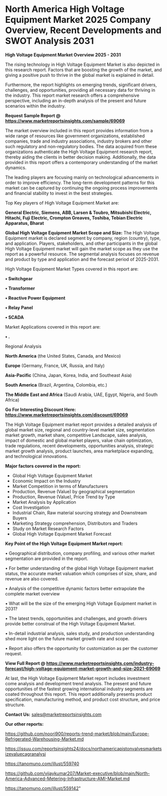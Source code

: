 # North America High Voltage Equipment Market 2025 Company Overview, Recent Developments and SWOT Analysis 2031

<Strong> High Voltage Equipment Market Overview 2025 - 2031</strong>

The rising technology in High Voltage Equipment Market is also depicted in this research report. Factors that are boosting the growth of the market, and giving a positive push to thrive in the global market is explained in detail.

Furthermore, the report highlights on emerging trends, significant drivers, challenges, and opportunities, providing all necessary data for thriving in the industry. This report market research offers a comprehensive perspective, including an in-depth analysis of the present and future scenarios within the industry.

<strong>Request Sample Report @ <a href=https://www.marketreportsinsights.com/sample/69069>https://www.marketreportsinsights.com/sample/69069</a></strong>

The market overview included in this report provides information from a wide range of resources like government organizations, established companies, trade and industry associations, industry brokers and other such regulatory and non-regulatory bodies. The data acquired from these organizations authenticate the High Voltage Equipment research report, thereby aiding the clients in better decision making. Additionally, the data provided in this report offers a contemporary understanding of the market dynamics.

The leading players are focusing mainly on technological advancements in order to improve efficiency. The long-term development patterns for this market can be captured by continuing the ongoing process improvements and financial stability to invest in the best strategies.

Top Key players of High Voltage Equipment Market are:

<strong>General Electric, Siemens, ABB, Larsen & Toubro, Mitsubishi Electric, Hitachi, Fuji Electric, Crompton Greaves, Toshiba, Tebian Electric Apparatus, Bharat</strong>

<strong><b>Global High Voltage Equipment Market Scope and Size:</b></strong>
The High Voltage Equipment market is declared segment by company, region (country), type, and application. Players, stakeholders, and other participants in the global High Voltage Equipment market will gain the market scope as they use the report as a powerful resource. The segmental analysis focuses on revenue and product by type and application and the forecast period of 2025-2031.

High Voltage Equipment Market Types covered in this report are:

<strong>• Switchgear

• Transformer

• Reactive Power Equipment

• Relay Panel

• SCADA</strong>

Market Applications covered in this report are:

<strong>• .</strong> 

Regional Analysis

<strong>North America</strong> (the United States, Canada, and Mexico)

<strong>Europe</strong> (Germany, France, UK, Russia, and Italy)

<strong>Asia-Pacific</strong> (China, Japan, Korea, India, and Southeast Asia)

<strong>South America</strong> (Brazil, Argentina, Colombia, etc.)

<strong>The Middle East and Africa</strong> (Saudi Arabia, UAE, Egypt, Nigeria, and South Africa)

<strong>Go For Interesting Discount Here: <a href=https://www.marketreportsinsights.com/discount/69069>https://www.marketreportsinsights.com/discount/69069</a></strong>

The High Voltage Equipment market report provides a detailed analysis of global market size, regional and country-level market size, segmentation market growth, market share, competitive Landscape, sales analysis, impact of domestic and global market players, value chain optimization, trade regulations, recent developments, opportunities analysis, strategic market growth analysis, product launches, area marketplace expanding, and technological innovations.

<strong><b>Major factors covered in the report:</b></strong>
<ul>
  <li>Global High Voltage Equipment Market </li>
  <li>Economic Impact on the Industry</li>
  <li>Market Competition in terms of Manufacturers</li>
  <li>Production, Revenue (Value) by geographical segmentation</li>
  <li>Production, Revenue (Value), Price Trend by Type</li>
  <li>Market Analysis by Application</li>
  <li>Cost Investigation</li>
  <li>Industrial Chain, Raw material sourcing strategy and Downstream Buyers</li>
  <li>Marketing Strategy comprehension, Distributors and Traders</li>
  <li>Study on Market Research Factors</li>
  <li>Global High Voltage Equipment Market Forecast</li>
</ul>

<strong><b>Key Point of the High Voltage Equipment Market report:</b></strong>

• Geographical distribution, company profiling, and various other market segmentation are provided in the report.

• For better understanding of the global High Voltage Equipment market status, the accurate market valuation which comprises of size, share, and revenue are also covered.

• Analysis of the competitive dynamic factors better extrapolate the complete market overview

• What will be the size of the emerging High Voltage Equipment market in 2031?

• The latest trends, opportunities and challenges, and growth drivers provide better construal of the High Voltage Equipment Market.

• In-detail industrial analysis, sales study, and production understanding shed more light on the future market growth rate and scope.

• Report also offers the opportunity for customization as per the customer request.

<strong><b>View Full Report @ <a href=https://www.marketreportsinsights.com/industry-forecast/high-voltage-equipment-market-growth-and-size-2021-69069>https://www.marketreportsinsights.com/industry-forecast/high-voltage-equipment-market-growth-and-size-2021-69069</a></b></strong>


At last, the High Voltage Equipment Market report includes investment come analysis and development trend analysis. The present and future opportunities of the fastest growing international industry segments are coated throughout this report. This report additionally presents product specification, manufacturing method, and product cost structure, and price structure.

<strong>Contact Us:</strong>
sales@marketreportsinsights.com

<strong>Our other reports:</strong>

<a href=https://github.com/noori900/reports-trend-market/blob/main/Europe-Refrigerated-Warehousing-Market.md>https://github.com/noori900/reports-trend-market/blob/main/Europe-Refrigerated-Warehousing-Market.md</a>

<a href=https://issuu.com/reportsinsights24/docs/northamericapistonvalvesmarketsizevaluecagranalysi>https://issuu.com/reportsinsights24/docs/northamericapistonvalvesmarketsizevaluecagranalysi</a>

<a href=https://tanomuno.com/illust/559740>https://tanomuno.com/illust/559740</a>

<a href=https://github.com/vijaykumar207/Market-executive/blob/main/North-America-Advanced-Metering-Infrastructure-AMI-Market.md>https://github.com/vijaykumar207/Market-executive/blob/main/North-America-Advanced-Metering-Infrastructure-AMI-Market.md</a>

<a href=https://tanomuno.com/illust/559142>https://tanomuno.com/illust/559142</a>"
